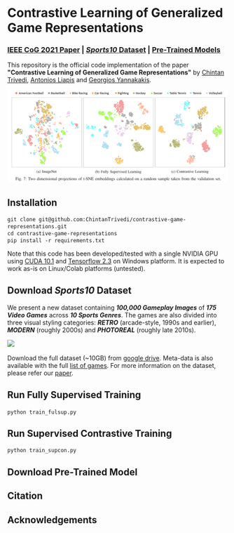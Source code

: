 # Contrastive Learning of Generalized Game Representations

### [IEEE CoG 2021 Paper]() | [*Sports10* Dataset](https://drive.google.com/drive/folders/137Byy_ngEp_dFnzKpnCK1wxyzYxnhamE?usp=sharing) | [Pre-Trained Models]()

This repository is the official code implementation of the paper **"Contrastive Learning of Generalized Game Representations"** by [Chintan Trivedi](deepgamingai.com), [Antonios Liapis](http://antoniosliapis.com/) and [Georgios Yannakakis](https://yannakakis.net/).

<img src='./imgs/t-SNE Results.png'/>


## Installation
```
git clone git@github.com:ChintanTrivedi/contrastive-game-representations.git
cd contrastive-game-representations
pip install -r requirements.txt
```
Note that this code has been developed/tested with a single NVIDIA GPU using [CUDA 10.1](https://developer.nvidia.com/cuda-10.1-download-archive-base) and [Tensorflow 2.3](https://www.tensorflow.org/install) on Windows platform. It is expected to work as-is on Linux/Colab platforms (untested).


## Download *Sports10* Dataset
We present a new dataset containing ***100,000 Gameplay Images*** of ***175 Video Games*** across ***10 Sports Genres***. The games are also divided into three visual styling categories: ***RETRO*** (arcade-style, 1990s and earlier), ***MODERN*** (roughly 2000s) and ***PHOTOREAL*** (roughly late 2010s).

<img src='./datasets/Sports10 Dataset Preview.png'/>

Download the full dataset (~10GB) from [google drive](https://drive.google.com/drive/folders/137Byy_ngEp_dFnzKpnCK1wxyzYxnhamE?usp=sharing).
Meta-data is also available with the full [list of games](https://drive.google.com/file/d/1OywBuQjjEjxBAKFL7QzE3QRoVQVON4wO/view?usp=sharing).
For more information on the dataset, please refer our [paper]().


## Run Fully Supervised Training
```
python train_fulsup.py
```

## Run Supervised Contrastive Training
```
python train_supcon.py
```

## Download Pre-Trained Model


## Citation


## Acknowledgements
